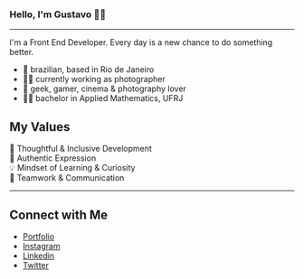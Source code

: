 ### Hello, I'm Gustavo 👋🏻

---

I'm a Front End Developer. Every day is a new chance to do something better.

- 🏡 brazilian, based in Rio de Janeiro
- 👩‍💻 currently working as photographer
- 💜 geek, gamer, cinema & photography lover
- 👩‍🎓 bachelor in Applied Mathematics, UFRJ

## My Values
🧠 Thoughtful & Inclusive Development <br/>
🖤 Authentic Expression <br/>
💡 Mindset of Learning & Curiosity <br/>
🙌 Teamwork & Communication

---
## Connect with Me
- [Portfolio](https://www.scafeli.com.br/) <br/>
- [Instagram](https://www.instagram.com/gustavoscafeli) <br/>
- [Linkedin](https://www.linkedin.com/in/gustavoscafeli/) <br/>
- [Twitter](https://twitter.com/gustavoscafeli) <br/>

